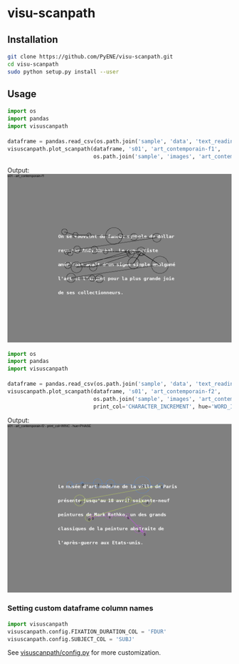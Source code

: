 # visu-scanpath

## Installation

```bash
git clone https://github.com/PyENE/visu-scanpath.git
cd visu-scanpath
sudo python setup.py install --user
```

## Usage

```python
import os
import pandas
import visuscanpath

dataframe = pandas.read_csv(os.path.join('sample', 'data', 'text_reading.csv'))
visuscanpath.plot_scanpath(dataframe, 's01', 'art_contemporain-f1',
                           os.path.join('sample', 'images', 'art_contemporain-f1.png'))
```

Output: ![N/A](sample/scanpaths/s01-art_contemporain-f1.png)


```python
import os
import pandas
import visuscanpath

dataframe = pandas.read_csv(os.path.join('sample', 'data', 'text_reading.csv'))
visuscanpath.plot_scanpath(dataframe, 's01', 'art_contemporain-f2',
                           os.path.join('sample', 'images', 'art_contemporain-f1.png'),
                           print_col='CHARACTER_INCREMENT', hue='WORD_INCREMENT')

```

Output: ![N/A](sample/scanpaths/s01-art_contemporain-f2-pluri-annotated-hue.png)

### Setting custom dataframe column names
```python
import visuscanpath
visuscanpath.config.FIXATION_DURATION_COL = 'FDUR'
visuscanpath.config.SUBJECT_COL = 'SUBJ'
```

See [visuscanpath/config.py](visuscanpath/config.py) for more customization.